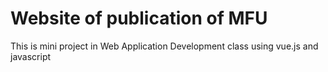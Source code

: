 # Website of publication of MFU
This is mini project in Web Application Development class
using vue.js and javascript
